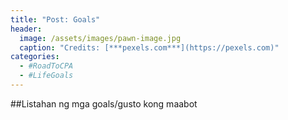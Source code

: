 ```yaml
---
title: "Post: Goals"
header:
  image: /assets/images/pawn-image.jpg
  caption: "Credits: [***pexels.com***](https://pexels.com)"
categories:
  - #RoadToCPA
  - #LifeGoals
---
```


##Listahan ng mga goals/gusto kong maabot
